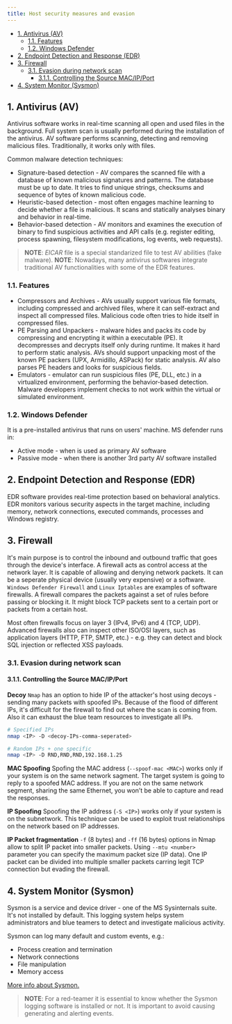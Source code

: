 ```yaml
---
title: Host security measures and evasion
---
```


- [1. Antivirus (AV)](#1-antivirus-av)
  - [1.1. Features](#11-features)
  - [1.2. Windows Defender](#12-windows-defender)
- [2. Endpoint Detection and Response (EDR)](#2-endpoint-detection-and-response-edr)
- [3. Firewall](#3-firewall)
  - [3.1. Evasion during network scan](#31-evasion-during-network-scan)
    - [3.1.1. Controlling the Source MAC/IP/Port](#311-controlling-the-source-macipport)
- [4. System Monitor (Sysmon)](#4-system-monitor-sysmon)

## 1. Antivirus (AV)
Antivirus software works in real-time scanning all open and used files in the background. Full system scan is usually performed during the installation of the antivirus. AV software performs scanning, detecting and removing malicious files. Traditionally, it works only with files.

Common malware detection techniques:

- Signature-based detection - AV compares the scanned file with a database of known malicious signatures and patterns. The database must be up to date. It tries to find unique strings, checksums and sequence of bytes of known malicious code.
- Heuristic-based detection - most often engages machine learning to decide whether a file is malicious. It scans and statically analyses binary and behavior in real-time.
- Behavior-based detection - AV monitors and examines the execution of binary to find suspicious activities and API calls (e.g. register editing, process spawning, filesystem modifications, log events, web requests).

> **NOTE**: _EICAR_ file is a special standarized file to test AV abilities (fake malware).
> **NOTE**: Nowadays, many antivirus softwares integrate traditional AV functionalities with some of the EDR features.

### 1.1. Features

- Compressors and Archives - AVs usually support various file formats, including compressed and archived files, where it can self-extract and inspect all compressed files. Malicious code often tries to hide itself in compressed files.
- PE Parsing and Unpackers - malware hides and packs its code by compressing and encrypting it within a executable (PE). It decompresses and decrypts itself only during runtime. It makes it hard to perform static analysis. AVs should support unpacking most of the known PE packers (UPX, Armidillo, ASPack) for static analysis. AV also parses PE headers and looks for suspicious fields.
- Emulators - emulator can run suspicious files (PE, DLL, etc.) in a virtualized environment, performing the behavior-based detection. Malware developers implement checks to not work within the virtual or simulated environment.

### 1.2. Windows Defender
It is a pre-installed antivirus that runs on users' machine. MS defender runs in:

- Active mode - when is used as primary AV software
- Passive mode - when there is another 3rd party AV software installed

## 2. Endpoint Detection and Response (EDR)
EDR software provides real-time protection based on behavioral analytics. EDR monitors various security aspects in the target machine, including memory, network connections, executed commands, processes and Windows registry.

## 3. Firewall
It's main purpose is to control the inbound and outbound traffic that goes through the device's interface. A firewall acts as control access at the network layer. It is capable of allowing and denying network packets. It can be a seperate physical device (usually very expensive) or a software. `Windows Defender Firewall` and `Linux Iptables` are examples of software firewalls. A firewall compares the packets against a set of rules before passing or blocking it. It might block TCP packets sent to a certain port or packets from a certain host.

Most often firewalls focus on layer 3 (IPv4, IPv6) and 4 (TCP, UDP). Advanced firewalls also can inspect other ISO/OSI layers, such as application layers (HTTP, FTP, SMTP, etc.) - e.g. they can detect and block SQL injection or reflected XSS payloads.

### 3.1. Evasion during network scan

#### 3.1.1. Controlling the Source MAC/IP/Port

**Decoy**
`Nmap` has an option to hide IP of the attacker's host using decoys - sending many packets with spoofed IPs. Because of the flood of different IPs, it's difficult for the firewall to find out where the scan is coming from. Also it can exhaust the blue team resources to investigate all IPs.

```bash
# Specified IPs
nmap <IP> -D <decoy-IPs-comma-seperated>

# Random IPs + one specific
nmap <IP> -D RND,RND,RND,192.168.1.25
```

**MAC Spoofing**
Spofing the MAC address (`--spoof-mac <MAC>`) works only if your system is on the same network sagment. The target system is going to reply to a spoofed MAC address. If you are not on the same network segment, sharing the same Ethernet, you won’t be able to capture and read the responses.

**IP Spoofing**
Spoofing the IP address (`-S <IP>`) works only if your system is on the subnetwork. This technique can be used to exploit trust relationships on the network based on IP addresses.

**IP Packet fragmentation**
`-f` (8 bytes) and `-ff` (16 bytes) options in Nmap allow to split IP packet into smaller packets. Using `--mtu <number>` parameter you can specify the maximum packet size (IP data). One IP packet can be divided into multiple smaller packets carring legit TCP connection but evading the firewall.

## 4. System Monitor (Sysmon)
Sysmon is a service and device driver - one of the MS Sysinternals suite. It's not installed by default. This logging system helps system administrators and blue teamers to detect and investigate malicious activity.

Sysmon can log many default and custom events, e.g.:

- Process creation and termination
- Network connections
- File manipulation
- Memory access

[More info about Sysmon.](https://learn.microsoft.com/en-us/sysinternals/downloads/sysmon)

> **NOTE**: For a red-teamer it is essential to know whether the Sysmon logging software is installed or not. It is important to avoid causing generating and alerting events.
